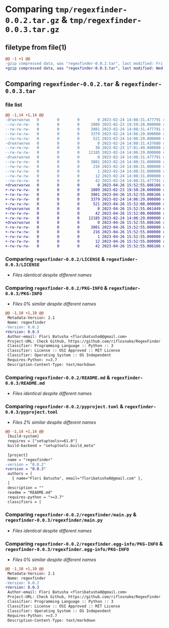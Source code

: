 # Comparing `tmp/regexfinder-0.0.2.tar.gz` & `tmp/regexfinder-0.0.3.tar.gz`

## filetype from file(1)

```diff
@@ -1 +1 @@
-gzip compressed data, was "regexfinder-0.0.2.tar", last modified: Fri Feb 24 14:08:31 2023, max compression
+gzip compressed data, was "regexfinder-0.0.3.tar", last modified: Wed Apr 26 15:52:55 2023, max compression
```

## Comparing `regexfinder-0.0.2.tar` & `regexfinder-0.0.3.tar`

### file list

```diff
@@ -1,14 +1,14 @@
-drwxrwxrwx   0        0        0        0 2023-02-24 14:08:31.477791 regexfinder-0.0.2/
--rw-rw-rw-   0        0        0     1089 2023-02-23 19:50:28.000000 regexfinder-0.0.2/LICENSE
--rw-rw-rw-   0        0        0     3801 2023-02-24 14:08:31.477791 regexfinder-0.0.2/PKG-INFO
--rw-rw-rw-   0        0        0     3379 2023-02-24 14:06:29.000000 regexfinder-0.0.2/README.md
--rw-rw-rw-   0        0        0      521 2023-02-24 14:06:29.000000 regexfinder-0.0.2/pyproject.toml
-drwxrwxrwx   0        0        0        0 2023-02-24 14:08:31.437680 regexfinder-0.0.2/regexfinder/
--rw-rw-rw-   0        0        0       30 2023-02-23 17:01:49.000000 regexfinder-0.0.2/regexfinder/__init__.py
--rw-rw-rw-   0        0        0    12185 2023-02-24 14:06:29.000000 regexfinder-0.0.2/regexfinder/main.py
-drwxrwxrwx   0        0        0        0 2023-02-24 14:08:31.477791 regexfinder-0.0.2/regexfinder.egg-info/
--rw-rw-rw-   0        0        0     3801 2023-02-24 14:08:31.000000 regexfinder-0.0.2/regexfinder.egg-info/PKG-INFO
--rw-rw-rw-   0        0        0      216 2023-02-24 14:08:31.000000 regexfinder-0.0.2/regexfinder.egg-info/SOURCES.txt
--rw-rw-rw-   0        0        0        1 2023-02-24 14:08:31.000000 regexfinder-0.0.2/regexfinder.egg-info/dependency_links.txt
--rw-rw-rw-   0        0        0       12 2023-02-24 14:08:31.000000 regexfinder-0.0.2/regexfinder.egg-info/top_level.txt
--rw-rw-rw-   0        0        0       42 2023-02-24 14:08:31.477791 regexfinder-0.0.2/setup.cfg
+drwxrwxrwx   0        0        0        0 2023-04-26 15:52:55.086166 regexfinder-0.0.3/
+-rw-rw-rw-   0        0        0     1089 2023-02-23 19:50:28.000000 regexfinder-0.0.3/LICENSE
+-rw-rw-rw-   0        0        0     3801 2023-04-26 15:52:55.086166 regexfinder-0.0.3/PKG-INFO
+-rw-rw-rw-   0        0        0     3379 2023-02-24 14:06:29.000000 regexfinder-0.0.3/README.md
+-rw-rw-rw-   0        0        0      521 2023-04-26 15:52:00.000000 regexfinder-0.0.3/pyproject.toml
+drwxrwxrwx   0        0        0        0 2023-04-26 15:52:55.061449 regexfinder-0.0.3/regexfinder/
+-rw-rw-rw-   0        0        0       42 2023-04-26 15:52:00.000000 regexfinder-0.0.3/regexfinder/__init__.py
+-rw-rw-rw-   0        0        0    12185 2023-02-24 14:06:29.000000 regexfinder-0.0.3/regexfinder/main.py
+drwxrwxrwx   0        0        0        0 2023-04-26 15:52:55.086166 regexfinder-0.0.3/regexfinder.egg-info/
+-rw-rw-rw-   0        0        0     3801 2023-04-26 15:52:55.000000 regexfinder-0.0.3/regexfinder.egg-info/PKG-INFO
+-rw-rw-rw-   0        0        0      216 2023-04-26 15:52:55.000000 regexfinder-0.0.3/regexfinder.egg-info/SOURCES.txt
+-rw-rw-rw-   0        0        0        1 2023-04-26 15:52:55.000000 regexfinder-0.0.3/regexfinder.egg-info/dependency_links.txt
+-rw-rw-rw-   0        0        0       12 2023-04-26 15:52:55.000000 regexfinder-0.0.3/regexfinder.egg-info/top_level.txt
+-rw-rw-rw-   0        0        0       42 2023-04-26 15:52:55.086166 regexfinder-0.0.3/setup.cfg
```

### Comparing `regexfinder-0.0.2/LICENSE` & `regexfinder-0.0.3/LICENSE`

 * *Files identical despite different names*

### Comparing `regexfinder-0.0.2/PKG-INFO` & `regexfinder-0.0.3/PKG-INFO`

 * *Files 0% similar despite different names*

```diff
@@ -1,10 +1,10 @@
 Metadata-Version: 2.1
 Name: regexfinder
-Version: 0.0.2
+Version: 0.0.3
 Author-email: Flori Batusha <floribatusha0@gmail.com>
 Project-URL: Check Github, https://github.com/riflosnake/RegexFinder
 Classifier: Programming Language :: Python :: 3
 Classifier: License :: OSI Approved :: MIT License
 Classifier: Operating System :: OS Independent
 Requires-Python: >=3.7
 Description-Content-Type: text/markdown
```

### Comparing `regexfinder-0.0.2/README.md` & `regexfinder-0.0.3/README.md`

 * *Files identical despite different names*

### Comparing `regexfinder-0.0.2/pyproject.toml` & `regexfinder-0.0.3/pyproject.toml`

 * *Files 2% similar despite different names*

```diff
@@ -1,14 +1,14 @@
 [build-system]
 requires = ["setuptools>=61.0"]
 build-backend = "setuptools.build_meta"
 
 [project]
 name = "regexfinder"
-version = "0.0.2"
+version = "0.0.3"
 authors = [
   { name="Flori Batusha", email="floribatusha0@gmail.com" },
 ]
 description = ""
 readme = "README.md"
 requires-python = ">=3.7"
 classifiers = [
```

### Comparing `regexfinder-0.0.2/regexfinder/main.py` & `regexfinder-0.0.3/regexfinder/main.py`

 * *Files identical despite different names*

### Comparing `regexfinder-0.0.2/regexfinder.egg-info/PKG-INFO` & `regexfinder-0.0.3/regexfinder.egg-info/PKG-INFO`

 * *Files 0% similar despite different names*

```diff
@@ -1,10 +1,10 @@
 Metadata-Version: 2.1
 Name: regexfinder
-Version: 0.0.2
+Version: 0.0.3
 Author-email: Flori Batusha <floribatusha0@gmail.com>
 Project-URL: Check Github, https://github.com/riflosnake/RegexFinder
 Classifier: Programming Language :: Python :: 3
 Classifier: License :: OSI Approved :: MIT License
 Classifier: Operating System :: OS Independent
 Requires-Python: >=3.7
 Description-Content-Type: text/markdown
```

